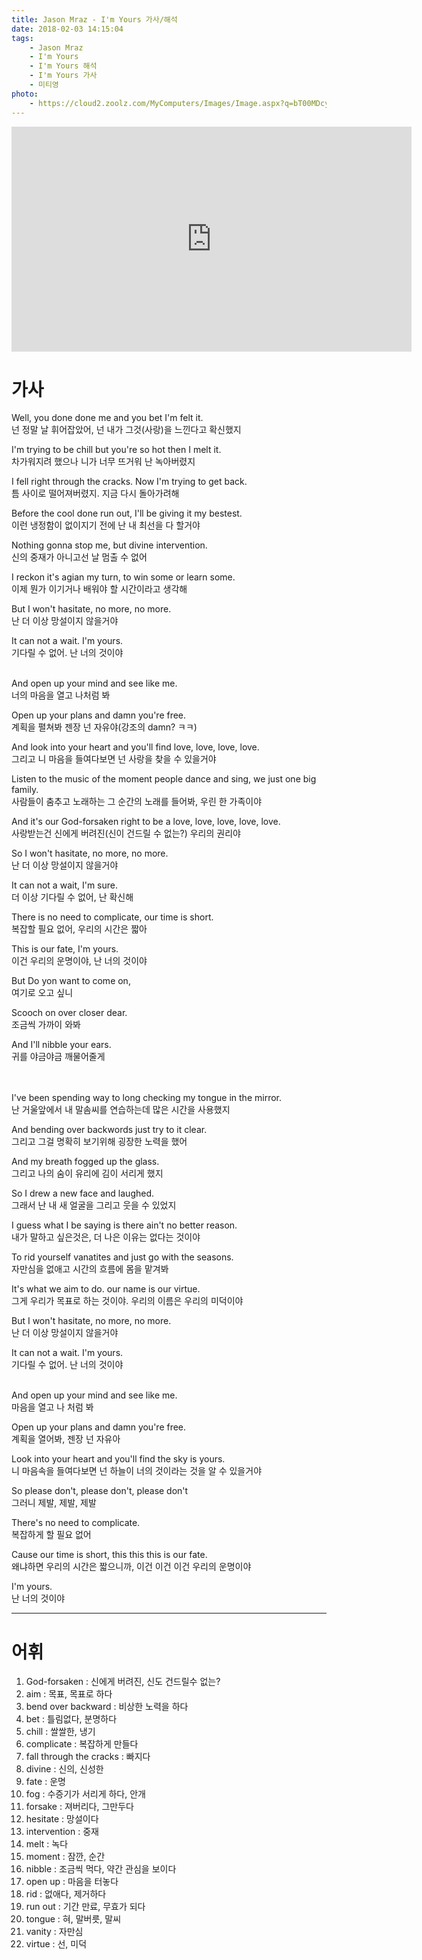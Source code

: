 ```yaml
---
title: Jason Mraz - I'm Yours 가사/해석
date: 2018-02-03 14:15:04
tags:
    - Jason Mraz
    - I'm Yours
    - I'm Yours 해석
    - I'm Yours 가사
    - 미티영
photo: 
    - https://cloud2.zoolz.com/MyComputers/Images/Image.aspx?q=bT00MDcyNDcma2V5PTIxOTA5NTg3NTcmdHlwZT1sJno9MjAxOC8wNS8yMCAxMjo1OA==
---
```


<iframe width="640" height="360" src="https://www.youtube.com/embed/EkHTsc9PU2A" frameborder="0" allow="autoplay; encrypted-media" allowfullscreen></iframe>

# 가사
Well, you done done me and you bet I'm felt it.  
넌 정말 날 휘어잡았어, 넌 내가 그것(사랑)을 느낀다고 확신했지  

I'm trying to be chill but you're so hot then I melt it.  
차가워지려 했으나 니가 너무 뜨거워 난 녹아버렸지  

I fell right through the cracks. Now I'm trying to get back.  
틈 사이로 떨어져버렸지. 지금 다시 돌아가려해  

Before the cool done run out, I'll be giving it my bestest.  
이런 냉정함이 없이지기 전에 난 내 최선을 다 할거야  

Nothing gonna stop me, but divine intervention.  
신의 중재가 아니고선 날 멈출 수 없어  

I reckon it's agian my turn, to win some or learn some.  
이제 뭔가 이기거나 배워야 할 시간이라고 생각해  

But I won't hasitate, no more, no more.  
난 더 이상 망설이지 않을거야  

It can not a wait. I'm yours.  
기다릴 수 없어. 난 너의 것이야  
<br/>

And open up your mind and see like me.  
너의 마음을 열고 나처럼 봐  

Open up your plans and damn you're free.  
계획을 펼쳐봐 젠장 넌 자유야(강조의 damn? ㅋㅋ)  

And look into your heart and you'll find love, love, love, love.  
그리고 니 마음을 들여다보면 넌 사랑을 찾을 수 있을거야  

Listen to the music of the moment people dance and sing, we just one big family.  
사람들이 춤추고 노래하는 그 순간의 노래를 들어봐, 우린 한 가족이야  

And it's our God-forsaken right to be a love, love, love, love, love.  
사랑받는건 신에게 버려진(신이 건드릴 수 없는?) 우리의 권리야  

So I won't hasitate, no more, no more.  
난 더 이상 망설이지 않을거야  

It can not a wait, I'm sure.  
더 이상 기다릴 수 없어, 난 확신해  

There is no need to complicate, our time is short.  
복잡할 필요 없어, 우리의 시간은 짧아  

This is our fate, I'm yours.  
이건 우리의 운명이야, 난 너의 것이야  

But Do yon want to come on,  
여기로 오고 싶니  

Scooch on over closer dear.  
조금씩 가까이 와봐  

And I'll nibble your ears.  
귀를 야금야금 깨물어줄게  
<br/>
<br/>

I've been spending way to long checking my tongue in the mirror.  
난 거울앞에서 내 말솜씨를 연습하는데 많은 시간을 사용했지  

And bending over backwords just try to it clear.  
그리고 그걸 명확히 보기위해 굉장한 노력을 했어  

And my breath fogged up the glass.  
그리고 나의 숨이 유리에 김이 서리게 했지   

So I drew a new face and laughed.  
그래서 난 내 새 얼굴을 그리고 웃을 수 있었지  

I guess what I be saying is there ain't no better reason.  
내가 말하고 싶은것은, 더 나은 이유는 없다는 것이야  

To rid yourself vanatites and just go with the seasons.  
자만심을 없애고 시간의 흐름에 몸을 맡겨봐  

It's what we aim to do. our name is our virtue.  
그게 우리가 목표로 하는 것이야. 우리의 이름은 우리의 미덕이야  

But I won't hasitate, no more, no more.  
난 더 이상 망설이지 않을거야  

It can not a wait. I'm yours.  
기다릴 수 없어. 난 너의 것이야  
<br/>

And open up your mind and see like me.  
마음을 열고 나 처럼 봐  

Open up your plans and damn you're free.  
계획을 열어봐, 젠장 넌 자유아  

Look into your heart and you'll find the sky is yours.  
니 마음속을 들여다보면 넌 하늘이 너의 것이라는 것을 알 수 있을거야  

So please don't, please don't, please don't  
그러니 제발, 제발, 제발  

There's no need to complicate.  
복잡하게 할 필요 없어  

Cause our time is short, this this this is our fate.  
왜냐하면 우리의 시간은 짧으니까, 이건 이건 이건 우리의 운명이야  

I'm yours.  
난 너의 것이야  

---

# 어휘
1. God-forsaken : 신에게 버려진, 신도 건드릴수 없는?
1. aim : 목표, 목표로 하다
1. bend over backward : 비상한 노력을 하다
1. bet : 틀림없다, 분명하다
1. chill : 쌀쌀한, 냉기
1. complicate : 복잡하게 만들다
1. fall through the cracks : 빠지다
1. divine : 신의, 신성한
1. fate : 운명
1. fog : 수증기가 서리게 하다, 안개
1. forsake : 져버리다, 그만두다
1. hesitate : 망설이다
1. intervention : 중재
1. melt : 녹다
1. moment : 잠깐, 순간
1. nibble : 조금씩 먹다, 약간 관심을 보이다
1. open up : 마음을 터놓다
1. rid : 없애다, 제거하다
1. run out : 기간 만료, 무효가 되다
1. tongue : 혀, 말버릇, 말씨
1. vanity : 자만심
1. virtue : 선, 미덕

<!-- more -->
